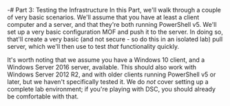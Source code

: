 -# Part 3: Testing the Infrastructure
In this Part, we'll walk through a couple of very basic scenarios. We'll assume that you have at least a client computer and a server, and that they're both running PowerShell v5. We'll set up a very basic configuration MOF and push it to the server. In doing so, that'll create a very basic (and not secure - so do this in an isolated lab) pull server, which we'll then use to test _that_ functionality quickly. 

It's worth noting that we assume you have a Windows 10 client, and a Windows Server 2016 server, available. This should also work with Windows Server 2012 R2, and with older clients running PowerShell v5 or later, but we haven't specifically tested it. We do _not_ cover setting up a complete lab environment; if you're playing with DSC, you should already be comfortable with that. 